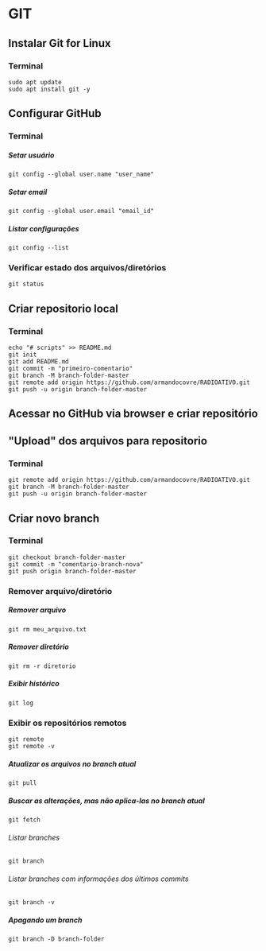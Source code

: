 # GIT

## Instalar Git for Linux
### Terminal
	sudo apt update
	sudo apt install git -y

## Configurar GitHub
### Terminal
##### Setar usuário
	git config --global user.name "user_name"

##### Setar email
	git config --global user.email "email_id"

##### Listar configurações
	git config --list

### Verificar estado dos arquivos/diretórios
	git status

## Criar repositorio local
### Terminal
	echo "# scripts" >> README.md
	git init
	git add README.md
	git commit -m "primeiro-comentario"
	git branch -M branch-folder-master
	git remote add origin https://github.com/armandocovre/RADIOATIVO.git
	git push -u origin branch-folder-master


## Acessar no GitHub via browser e criar repositório


## "Upload" dos arquivos para repositorio
### Terminal
	git remote add origin https://github.com/armandocovre/RADIOATIVO.git
	git branch -M branch-folder-master
	git push -u origin branch-folder-master



## Criar novo branch
### Terminal
	git checkout branch-folder-master
	git commit -m "comentario-branch-nova"
	git push origin branch-folder-master


### Remover arquivo/diretório
##### Remover arquivo
	git rm meu_arquivo.txt

##### Remover diretório
	git rm -r diretorio


##### Exibir histórico
	git log

### Exibir os repositórios remotos
	git remote
	git remote -v

##### Atualizar os arquivos no branch atual
	git pull
	
##### Buscar as alterações, mas não aplica-las no branch atual
	git fetch


###### Listar branches
	git branch

###### Listar branches com informações dos últimos commits
	git branch -v


##### Apagando um branch
	git branch -D branch-folder